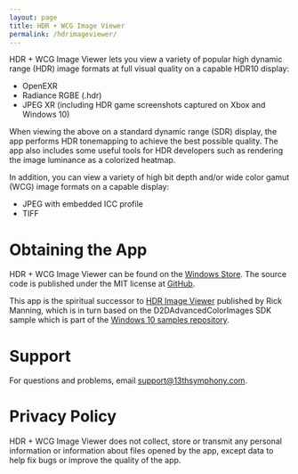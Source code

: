 ```yaml
---
layout: page
title: HDR + WCG Image Viewer
permalink: /hdrimageviewer/
---
```


HDR + WCG Image Viewer lets you view a variety of popular high dynamic range (HDR) image formats at full visual quality on a capable HDR10 display:
* OpenEXR
* Radiance RGBE (.hdr)
* JPEG XR (including HDR game screenshots captured on Xbox and Windows 10)

When viewing the above on a standard dynamic range (SDR) display, the app performs HDR tonemapping to achieve the best possible quality. The app also includes some useful tools for HDR developers such as rendering the image luminance as a colorized heatmap.

In addition, you can view a variety of high bit depth and/or wide color gamut (WCG) image formats on a capable display:
* JPEG with embedded ICC profile
* TIFF

# Obtaining the App
HDR + WCG Image Viewer can be found on the [Windows Store](https://www.microsoft.com/store/apps/9PGN3NWPBWL9). The source code is published under the MIT license at [GitHub](https://github.com/13thsymphony/HDRImageViewer).

This app is the spiritual successor to [HDR Image Viewer](https://www.microsoft.com/store/productId/9NPSWXVL7W40) published by Rick Manning, which is in turn based on the D2DAdvancedColorImages SDK sample which is part of the [Windows 10 samples repository](http://go.microsoft.com/fwlink/p/?LinkId=619979).

# Support
For questions and problems, email [support@13thsymphony.com](mailto:support@13thsymphony.com).

# Privacy Policy
HDR + WCG Image Viewer does not collect, store or transmit any personal information or information about files opened by the app, except data to help fix bugs or improve the quality of the app.